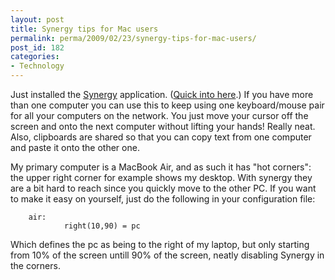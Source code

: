 ```yaml
---
layout: post
title: Synergy tips for Mac users
permalink: perma/2009/02/23/synergy-tips-for-mac-users/
post_id: 182
categories: 
- Technology
---
```


Just installed the <a href="http://synergy2.sourceforge.net/">Synergy</a>
application. (<a href="http://synergy2.sourceforge.net/about.html">Quick into
here</a>.) If you have more than one computer you can use this to keep using
one keyboard/mouse pair for all your computers on the network. You just move
your cursor off the screen and onto the next computer without lifting your
hands! Really neat. Also, clipboards are shared so that you can copy text from
one computer and paste it onto the other one.

My primary computer is a MacBook Air, and as such it has "hot corners": the
upper right corner for example shows my desktop. With synergy they are a bit
hard to reach since you quickly move to the other PC. If you want to make it
easy on yourself, just do the following in your configuration file:

        air:
                right(10,90) = pc

Which defines the pc as being to the right of my laptop, but only starting from
10% of the screen untill 90% of the screen, neatly disabling Synergy in the
corners.
